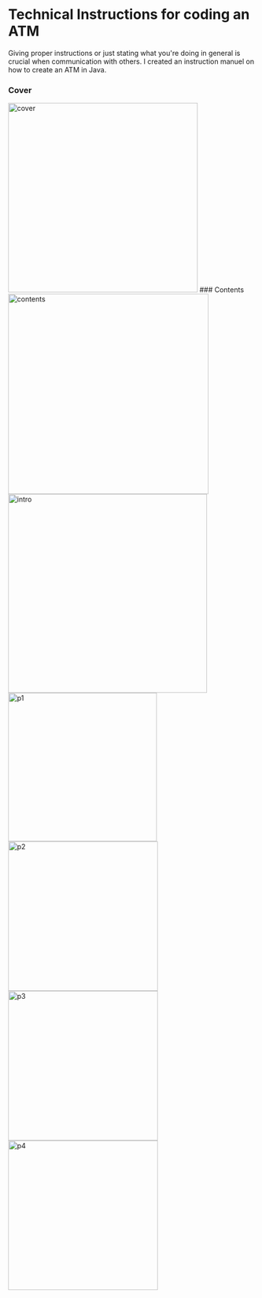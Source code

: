 # Technical Instructions for coding an ATM
Giving proper instructions or just stating what you're doing in general is crucial when communication with others. I created an instruction manuel on how to
create an ATM in Java.
### Cover
<img width="385" alt="cover" src="https://github.com/user-attachments/assets/2376f25b-abe4-441f-ad5e-daed6392a5dc" />
### Contents
<img width="407" alt="contents" src="https://github.com/user-attachments/assets/88cd4a9b-fc6f-4f19-b796-f0e9bb43aa49" />
<img width="404" alt="intro" src="https://github.com/user-attachments/assets/0ba1d13e-413d-4aaa-a49f-a120f350aaad" />
<img width="302" alt="p1" src="https://github.com/user-attachments/assets/d537a5e6-c101-4b55-be05-163ac585dd7c" />
<img width="304" alt="p2" src="https://github.com/user-attachments/assets/454d01a0-5a3a-4b02-aa6a-51850ad086b4" />
<img width="304" alt="p3" src="https://github.com/user-attachments/assets/c291cd69-4f7e-4e16-aebe-dd99a8db266a" />
<img width="304" alt="p4" src="https://github.com/user-attachments/assets/a6baf6ff-a8df-4ec3-b32f-b7839cffab9a" />

